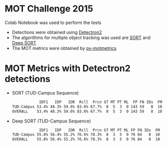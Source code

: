 # MOT Challenge 2015
Colab Notebook was used to perform the tests

- Detections were obtained using [Detectron2](https://github.com/facebookresearch/detectron2)
- The algorithms for multiple object tracking was used are [SORT](https://github.com/abewley/sort) and [Deep SORT](https://github.com/nwojke/deep_sort)
- The MOT metrics were obtained by [py-motmetrics](https://github.com/cheind/py-motmetrics)

# MOT Metrics with Detectron2 detections
- SORT (TUD-Campus Sequence)
  ```sh
              IDF1   IDP   IDR  Rcll  Prcn GT MT PT ML  FP FN IDs  FM  MOTA  MOTP IDt IDa IDm
  TUD-Campus 53.4% 48.3% 59.6% 83.6% 67.7%  8  5  3  0 143 59   8  10 41.5% 0.255   2   6   0
  OVERALL    53.4% 48.3% 59.6% 83.6% 67.7%  8  5  3  0 143 59   8  10 41.5% 0.255   2   6   0
  ```
- Deep SORT (TUD-Campus Sequence)
  ```sh
              IDF1   IDP   IDR  Rcll  Prcn GT MT PT ML FP FN IDs  FM  MOTA  MOTP IDt IDa IDm
  TUD-Campus 55.8% 56.4% 55.2% 76.6% 78.3%  8  3  5  0 76 84   8  10 53.2% 0.235   2   7   1
  OVERALL    55.8% 56.4% 55.2% 76.6% 78.3%  8  3  5  0 76 84   8  10 53.2% 0.235   2   7   1
  ```
